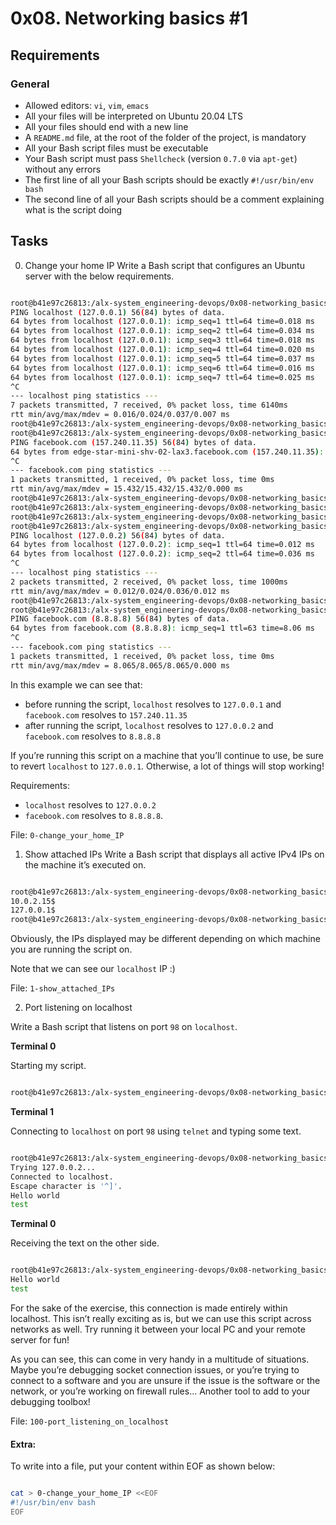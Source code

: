 # 0x08. Networking basics #1

## Requirements
### General

- Allowed editors: `vi`, `vim`, `emacs`
- All your files will be interpreted on Ubuntu 20.04 LTS
- All your files should end with a new line
- A `README.md` file, at the root of the folder of the project, is mandatory
- All your Bash script files must be executable
- Your Bash script must pass `Shellcheck` (version `0.7.0` via `apt-get`) without any errors
- The first line of all your Bash scripts should be exactly `#!/usr/bin/env bash`
- The second line of all your Bash scripts should be a comment explaining what is the script doing

## Tasks
0. Change your home IP
Write a Bash script that configures an Ubuntu server with the below requirements.

```sh

root@b41e97c26813:/alx-system_engineering-devops/0x08-networking_basics_2# ping localhost
PING localhost (127.0.0.1) 56(84) bytes of data.
64 bytes from localhost (127.0.0.1): icmp_seq=1 ttl=64 time=0.018 ms
64 bytes from localhost (127.0.0.1): icmp_seq=2 ttl=64 time=0.034 ms
64 bytes from localhost (127.0.0.1): icmp_seq=3 ttl=64 time=0.018 ms
64 bytes from localhost (127.0.0.1): icmp_seq=4 ttl=64 time=0.020 ms
64 bytes from localhost (127.0.0.1): icmp_seq=5 ttl=64 time=0.037 ms
64 bytes from localhost (127.0.0.1): icmp_seq=6 ttl=64 time=0.016 ms
64 bytes from localhost (127.0.0.1): icmp_seq=7 ttl=64 time=0.025 ms
^C
--- localhost ping statistics ---
7 packets transmitted, 7 received, 0% packet loss, time 6140ms
rtt min/avg/max/mdev = 0.016/0.024/0.037/0.007 ms
root@b41e97c26813:/alx-system_engineering-devops/0x08-networking_basics_2#
root@b41e97c26813:/alx-system_engineering-devops/0x08-networking_basics_2# ping facebook.com
PING facebook.com (157.240.11.35) 56(84) bytes of data.
64 bytes from edge-star-mini-shv-02-lax3.facebook.com (157.240.11.35): icmp_seq=1 ttl=63 time=15.4 ms
^C
--- facebook.com ping statistics ---
1 packets transmitted, 1 received, 0% packet loss, time 0ms
rtt min/avg/max/mdev = 15.432/15.432/15.432/0.000 ms
root@b41e97c26813:/alx-system_engineering-devops/0x08-networking_basics_2#
root@b41e97c26813:/alx-system_engineering-devops/0x08-networking_basics_2# sudo ./0-change_your_home_IP
root@b41e97c26813:/alx-system_engineering-devops/0x08-networking_basics_2#
root@b41e97c26813:/alx-system_engineering-devops/0x08-networking_basics_2# ping localhost
PING localhost (127.0.0.2) 56(84) bytes of data.
64 bytes from localhost (127.0.0.2): icmp_seq=1 ttl=64 time=0.012 ms
64 bytes from localhost (127.0.0.2): icmp_seq=2 ttl=64 time=0.036 ms
^C
--- localhost ping statistics ---
2 packets transmitted, 2 received, 0% packet loss, time 1000ms
rtt min/avg/max/mdev = 0.012/0.024/0.036/0.012 ms
root@b41e97c26813:/alx-system_engineering-devops/0x08-networking_basics_2#
root@b41e97c26813:/alx-system_engineering-devops/0x08-networking_basics_2# ping facebook.com
PING facebook.com (8.8.8.8) 56(84) bytes of data.
64 bytes from facebook.com (8.8.8.8): icmp_seq=1 ttl=63 time=8.06 ms
^C
--- facebook.com ping statistics ---
1 packets transmitted, 1 received, 0% packet loss, time 0ms
rtt min/avg/max/mdev = 8.065/8.065/8.065/0.000 ms

```

In this example we can see that:

- before running the script, `localhost` resolves to `127.0.0.1` and `facebook.com` resolves to `157.240.11.35`
- after running the script, `localhost` resolves to `127.0.0.2` and `facebook.com` resolves to `8.8.8.8`

If you’re running this script on a machine that you’ll continue to use, be sure to revert `localhost` to `127.0.0.1`. Otherwise, a lot of things will stop working!

Requirements:

- `localhost` resolves to `127.0.0.2`
- `facebook.com` resolves to `8.8.8.8`.

File: `0-change_your_home_IP`

1. Show attached IPs
Write a Bash script that displays all active IPv4 IPs on the machine it’s executed on.
```sh

root@b41e97c26813:/alx-system_engineering-devops/0x08-networking_basics_2# ./1-show_attached_IPs | cat -e
10.0.2.15$
127.0.0.1$
root@b41e97c26813:/alx-system_engineering-devops/0x08-networking_basics_2#

```
Obviously, the IPs displayed may be different depending on which machine you are running the script on.

Note that we can see our `localhost` IP :)

File: `1-show_attached_IPs`

2. Port listening on localhost 

Write a Bash script that listens on port `98` on `localhost`.

<b>Terminal 0</b>

Starting my script.

```sh

root@b41e97c26813:/alx-system_engineering-devops/0x08-networking_basics_2# sudo ./100-port_listening_on_localhost

```
<b>Terminal 1</b>

Connecting to `localhost` on port `98` using `telnet` and typing some text.

```sh

root@b41e97c26813:/alx-system_engineering-devops/0x08-networking_basics_2# telnet localhost 98
Trying 127.0.0.2...
Connected to localhost.
Escape character is '^]'.
Hello world
test

```

<b>Terminal 0</b>

Receiving the text on the other side.
```sh

root@b41e97c26813:/alx-system_engineering-devops/0x08-networking_basics_2# sudo ./100-port_listening_on_localhost
Hello world
test

```

For the sake of the exercise, this connection is made entirely within localhost. This isn’t really exciting as is, but we can use this script across networks as well. Try running it between your local PC and your remote server for fun!

As you can see, this can come in very handy in a multitude of situations. Maybe you’re debugging socket connection issues, or you’re trying to connect to a software and you are unsure if the issue is the software or the network, or you’re working on firewall rules… Another tool to add to your debugging toolbox!

File: `100-port_listening_on_localhost`

#### Extra:
To write into a file, put your content within EOF as shown below:
```sh

cat > 0-change_your_home_IP <<EOF
#!/usr/bin/env bash
EOF

```